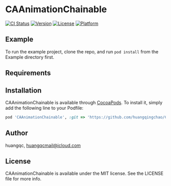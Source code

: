 # CAAnimationChainable

[![CI Status](https://img.shields.io/travis/19640477/CAAnimationChainable.svg?style=flat)](https://travis-ci.org/19640477/CAAnimationChainable)
[![Version](https://img.shields.io/cocoapods/v/CAAnimationChainable.svg?style=flat)](https://cocoapods.org/pods/CAAnimationChainable)
[![License](https://img.shields.io/cocoapods/l/CAAnimationChainable.svg?style=flat)](https://cocoapods.org/pods/CAAnimationChainable)
[![Platform](https://img.shields.io/cocoapods/p/CAAnimationChainable.svg?style=flat)](https://cocoapods.org/pods/CAAnimationChainable)

## Example

To run the example project, clone the repo, and run `pod install` from the Example directory first.

## Requirements

## Installation

CAAnimationChainable is available through [CocoaPods](https://cocoapods.org). To install
it, simply add the following line to your Podfile:

```ruby
pod 'CAAnimationChainable', :git => 'https://github.com/huangqingchao/CAAnimationChainable.git'
```

## Author

huangqc, huangqcmail@icloud.com

## License

CAAnimationChainable is available under the MIT license. See the LICENSE file for more info.
